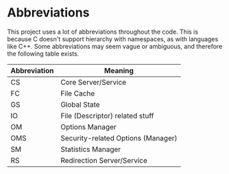 # Abbreviations
This project uses a lot of abbreviations throughout the code. This is because C doesn't support
hierarchy with namespaces, as with languages like C++. Some abbreviations may seem vague or 
ambiguous, and therefore the following table exists.

Abbreviation | Meaning
----|-
CS  | Core Server/Service
FC  | File Cache
GS  | Global State
IO  | File (Descriptor) related stuff
OM  | Options Manager
OMS | Security-related Options (Manager)
SM  | Statistics Manager
RS  | Redirection Server/Service
